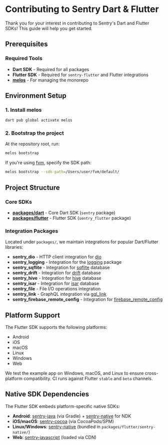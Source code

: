 # Contributing to Sentry Dart & Flutter

Thank you for your interest in contributing to Sentry's Dart and Flutter SDKs! This guide will help
you get started.

## Prerequisites

### Required Tools

* **Dart SDK** - Required for all packages
* **Flutter SDK** - Required for `sentry-flutter` and Flutter integrations
* **[melos](https://melos.invertase.dev/)** - For managing the monorepo

## Environment Setup

### 1. Install melos

```bash
dart pub global activate melos
```

### 2. Bootstrap the project

At the repository root, run:

```bash
melos bootstrap
```

If you're using [fvm](https://fvm.app/), specify the SDK path:

```bash
melos bootstrap --sdk-path=/Users/user/fvm/default/
```

## Project Structure

### Core SDKs

* **[packages/dart](https://github.com/getsentry/sentry-dart/tree/main/packages/dart)** - Core Dart
  SDK (`sentry` package)
* **[packages/flutter](https://github.com/getsentry/sentry-dart/tree/main/packages/flutter)** -
  Flutter SDK (`sentry_flutter` package)

### Integration Packages

Located under `packages/`, we maintain integrations for popular Dart/Flutter libraries:

* **sentry_dio** - HTTP client integration for [dio](https://pub.dev/packages/dio)
* **sentry_logging** - Integration for the [logging](https://pub.dev/packages/logging) package
* **sentry_sqflite** - Integration for [sqflite](https://pub.dev/packages/sqflite) database
* **sentry_drift** - Integration for [drift](https://pub.dev/packages/drift) database
* **sentry_hive** - Integration for [hive](https://pub.dev/packages/hive) database
* **sentry_isar** - Integration for [isar](https://pub.dev/packages/isar) database
* **sentry_file** - File I/O operations integration
* **sentry_link** - GraphQL integration via [gql_link](https://pub.dev/packages/gql_link)
* **sentry_firebase_remote_config** - Integration
  for [firebase_remote_config](https://pub.dev/packages/firebase_remote_config)

## Platform Support

The Flutter SDK supports the following platforms:

* Android
* iOS
* macOS
* Linux
* Windows
* Web

We test the example app on Windows, macOS, and Linux to ensure cross-platform compatibility. CI runs
against Flutter `stable` and `beta` channels.

## Native SDK Dependencies

The Flutter SDK embeds platform-specific native SDKs:

* **Android**: [sentry-java](https://github.com/getsentry/sentry-java) (via
  Gradle) + [sentry-native](https://github.com/getsentry/sentry-native) for NDK
* **iOS/macOS**: [sentry-cocoa](https://github.com/getsentry/sentry-cocoa) (via CocoaPods/SPM)
* **Linux/Windows**: [sentry-native](https://github.com/getsentry/sentry-native) (bundled in
  `packages/flutter/sentry-native/`)
* **Web**: [sentry-javascript](https://github.com/getsentry/sentry-javascript) (loaded via CDN)

[//]: # (TODO: buenaflor - properly set up precommit hooks)
[//]: # (### Static Code Analysis, Tests, Formatting, Pub Score and Dry publish)

[//]: # ()
[//]: # (* Dart/Flutter)

[//]: # (  * Execute `./tool/presubmit.sh` within the `dart` and `flutter` folders)

[//]: # (* Swift/CocoaPods)

[//]: # (  * Use `swiftlint` and `pod lib lint`)

[//]: # (* Kotlin)

[//]: # (  * Use `ktlint` and `detekt`)
